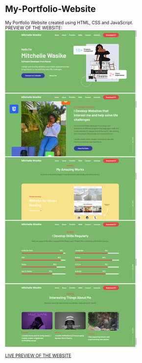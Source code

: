 # My-Portfolio-Website
My Portfolio Website created using HTML, CSS and JavaScript.<br>
PREVIEW OF THE WEBSITE: <br>
<img src="screenshots\image1.PNG" width="430px"> <br>
<img src="screenshots\image2.PNG" width="430px"> <br>
<img src="screenshots\image3.PNG" width="430px"> <br>
<img src="screenshots\image4.PNG" width="430px"> <br>
<img src="screenshots\image6.PNG" width="430px"> <br> <br>
[LIVE PREVIEW OF THE WEBSITE](https://mitchellewasike-portfolio.netlify.app/)
